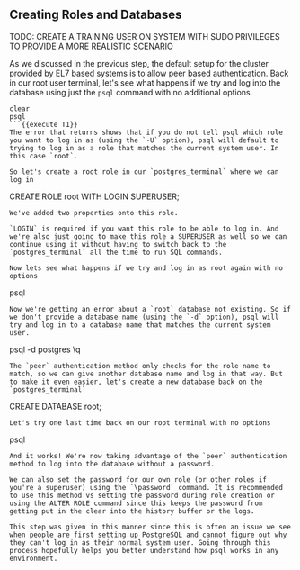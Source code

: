 Creating Roles and Databases
----------------------------

TODO: CREATE A TRAINING USER ON SYSTEM WITH SUDO PRIVILEGES TO PROVIDE A MORE REALISTIC SCENARIO


As we discussed in the previous step, the default setup for the cluster provided by EL7 based systems is to allow peer based authentication. Back in our root user terminal, let's see what happens if we try and log into the database using just the `psql` command with no additional options
```
clear
psql
```{{execute T1}}
The error that returns shows that if you do not tell psql which role you want to log in as (using the `-U` option), psql will default to trying to log in as a role that matches the current system user. In this case `root`.

So let's create a root role in our `postgres_terminal` where we can log in
```
CREATE ROLE root WITH LOGIN SUPERUSER;
```{{execute T2}}
We've added two properties onto this role.

`LOGIN` is required if you want this role to be able to log in. And we're also just going to make this role a SUPERUSER as well so we can continue using it without having to switch back to the `postgres_terminal` all the time to run SQL commands.

Now lets see what happens if we try and log in as root again with no options
```
psql
```{{execute T1}}
Now we're getting an error about a `root` database not existing. So if we don't provide a database name (using the `-d` option), psql will try and log in to a database name that matches the current system user. 
```
psql -d postgres
\q
```{{execute T1}}
The `peer` authentication method only checks for the role name to match, so we can give another database name and log in that way. But to make it even easier, let's create a new database back on the `postgres_terminal`
```
CREATE DATABASE root;
```{{execute T2}}
Let's try one last time back on our root terminal with no options
```
psql
```{{execute T1}}
And it works! We're now taking advantage of the `peer` authentication method to log into the database without a password.

We can also set the password for our own role (or other roles if you're a superuser) using the `\password` command. It is recommended to use this method vs setting the password during role creation or using the ALTER ROLE command since this keeps the password from getting put in the clear into the history buffer or the logs.

This step was given in this manner since this is often an issue we see when people are first setting up PostgreSQL and cannot figure out why they can't log in as their normal system user. Going through this process hopefully helps you better understand how psql works in any environment.


